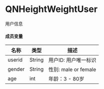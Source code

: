 # QNHeightWeightUser
用户信息

#### 成员变量
| 名称 | 类型 | 描述 | 
| ------ | ------ | ------ |
|userid|String|用户ID: 用户唯一标识|
|gender|String|性别: male or female|
|age|int|年龄：3 - 80岁|


